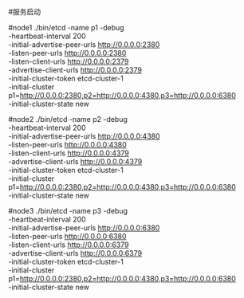 #服务启动

#node1
./bin/etcd -name p1 -debug \
-heartbeat-interval  200 \
-initial-advertise-peer-urls http://0.0.0.0:2380 \
-listen-peer-urls http://0.0.0.0:2380 \
-listen-client-urls http://0.0.0.0:2379 \
-advertise-client-urls http://0.0.0.0:2379 \
-initial-cluster-token etcd-cluster-1 \
-initial-cluster p1=http://0.0.0.0:2380,p2=http://0.0.0.0:4380,p3=http://0.0.0.0:6380 \
-initial-cluster-state new

#node2
./bin/etcd -name p2 -debug \
-heartbeat-interval  200 \
-initial-advertise-peer-urls http://0.0.0.0:4380 \
-listen-peer-urls http://0.0.0.0:4380 \
-listen-client-urls http://0.0.0.0:4379 \
-advertise-client-urls http://0.0.0.0:4379 \
-initial-cluster-token etcd-cluster-1 \
-initial-cluster p1=http://0.0.0.0:2380,p2=http://0.0.0.0:4380,p3=http://0.0.0.0:6380 \
-initial-cluster-state new

#node3
./bin/etcd -name p3 -debug \
-heartbeat-interval  200 \
-initial-advertise-peer-urls http://0.0.0.0:6380 \
-listen-peer-urls http://0.0.0.0:6380 \
-listen-client-urls http://0.0.0.0:6379 \
-advertise-client-urls http://0.0.0.0:6379 \
-initial-cluster-token etcd-cluster-1 \
-initial-cluster p1=http://0.0.0.0:2380,p2=http://0.0.0.0:4380,p3=http://0.0.0.0:6380 \
-initial-cluster-state new